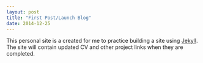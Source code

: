 ```yaml
---
layout: post
title: "First Post/Launch Blog"
date: 2014-12-25
---
```


This personal site is a created for me to practice building a site using [Jekyll](http://jekyllrb.com). The site will contain updated CV and other project links when they are completed.